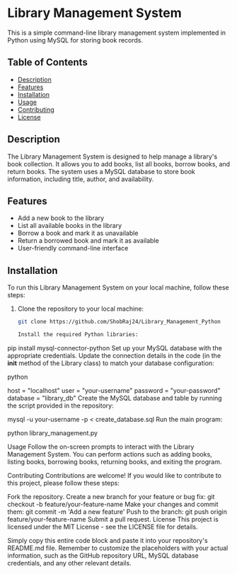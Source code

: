 # Library Management System

This is a simple command-line library management system implemented in Python using MySQL for storing book records.

## Table of Contents

- [Description](#description)
- [Features](#features)
- [Installation](#installation)
- [Usage](#usage)
- [Contributing](#contributing)
- [License](#license)

## Description

The Library Management System is designed to help manage a library's book collection. It allows you to add books, list all books, borrow books, and return books. The system uses a MySQL database to store book information, including title, author, and availability.

## Features

- Add a new book to the library
- List all available books in the library
- Borrow a book and mark it as unavailable
- Return a borrowed book and mark it as available
- User-friendly command-line interface

## Installation

To run this Library Management System on your local machine, follow these steps:

1. Clone the repository to your local machine:

   ```bash
   git clone https://github.com/ShobRaj24/Library_Management_Python

   Install the required Python libraries:


pip install mysql-connector-python
Set up your MySQL database with the appropriate credentials. Update the connection details in the code (in the __init__ method of the Library class) to match your database configuration:

python

host = "localhost"
user = "your-username"
password = "your-password"
database = "library_db"
Create the MySQL database and table by running the script provided in the repository:

mysql -u your-username -p < create_database.sql
Run the main program:

python library_management.py

Usage
Follow the on-screen prompts to interact with the Library Management System. You can perform actions such as adding books, listing books, borrowing books, returning books, and exiting the program.

Contributing
Contributions are welcome! If you would like to contribute to this project, please follow these steps:

Fork the repository.
Create a new branch for your feature or bug fix: git checkout -b feature/your-feature-name
Make your changes and commit them: git commit -m 'Add a new feature'
Push to the branch: git push origin feature/your-feature-name
Submit a pull request.
License
This project is licensed under the MIT License - see the LICENSE file for details.


Simply copy this entire code block and paste it into your repository's README.md file. Remember to customize the placeholders with your actual information, such as the GitHub repository URL, MySQL database credentials, and any other relevant details.
